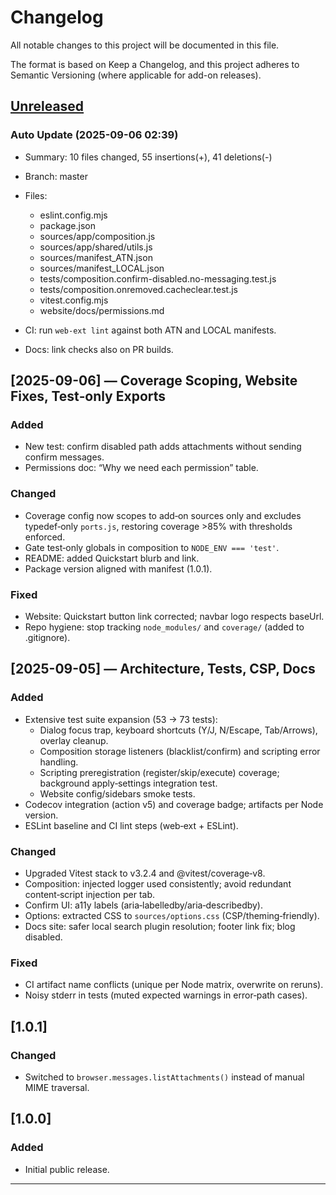 # Changelog

All notable changes to this project will be documented in this file.

The format is based on Keep a Changelog, and this project adheres to
Semantic Versioning (where applicable for add-on releases).

## [Unreleased]

### Auto Update (2025-09-06 02:39)

- Summary: 10 files changed, 55 insertions(+), 41 deletions(-)
- Branch: master
- Files:
  - eslint.config.mjs
  - package.json
  - sources/app/composition.js
  - sources/app/shared/utils.js
  - sources/manifest_ATN.json
  - sources/manifest_LOCAL.json
  - tests/composition.confirm-disabled.no-messaging.test.js
  - tests/composition.onremoved.cacheclear.test.js
  - vitest.config.mjs
  - website/docs/permissions.md

- CI: run `web-ext lint` against both ATN and LOCAL manifests.
- Docs: link checks also on PR builds.

## [2025-09-06] — Coverage Scoping, Website Fixes, Test‑only Exports

### Added

- New test: confirm disabled path adds attachments without sending confirm messages.
- Permissions doc: “Why we need each permission” table.

### Changed

- Coverage config now scopes to add‑on sources only and excludes typedef‑only `ports.js`, restoring coverage >85% with thresholds enforced.
- Gate test‑only globals in composition to `NODE_ENV === 'test'`.
- README: added Quickstart blurb and link.
- Package version aligned with manifest (1.0.1).

### Fixed

- Website: Quickstart button link corrected; navbar logo respects baseUrl.
- Repo hygiene: stop tracking `node_modules/` and `coverage/` (added to .gitignore).

## [2025-09-05] — Architecture, Tests, CSP, Docs

### Added

- Extensive test suite expansion (53 → 73 tests):
  - Dialog focus trap, keyboard shortcuts (Y/J, N/Escape, Tab/Arrows), overlay cleanup.
  - Composition storage listeners (blacklist/confirm) and scripting error handling.
  - Scripting preregistration (register/skip/execute) coverage; background apply‑settings integration test.
  - Website config/sidebars smoke tests.
- Codecov integration (action v5) and coverage badge; artifacts per Node version.
- ESLint baseline and CI lint steps (web‑ext + ESLint).

### Changed

- Upgraded Vitest stack to v3.2.4 and @vitest/coverage‑v8.
- Composition: injected logger used consistently; avoid redundant content‑script injection per tab.
- Confirm UI: a11y labels (aria‑labelledby/aria‑describedby).
- Options: extracted CSS to `sources/options.css` (CSP/theming‑friendly).
- Docs site: safer local search plugin resolution; footer link fix; blog disabled.

### Fixed

- CI artifact name conflicts (unique per Node matrix, overwrite on reruns).
- Noisy stderr in tests (muted expected warnings in error‑path cases).

## [1.0.1]

### Changed

- Switched to `browser.messages.listAttachments()` instead of manual MIME traversal.

## [1.0.0]

### Added

- Initial public release.

---

[Unreleased]: https://github.com/bitranox/Thunderbird-Reply-with-Attachments/compare
